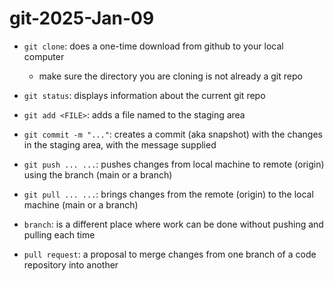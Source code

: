 
# git-2025-Jan-09

- `git clone`: does a one-time download from github to your local computer
    - make sure the directory you are cloning is not already a git repo

- `git status`: displays information about the current git repo

- `git add <FILE>`: adds a file named <FILE> to the staging area
- `git commit -m "..."`: creates a commit (aka snapshot) with the changes in the staging area, with the message supplied

- `git push ... ...`: pushes changes from local machine to remote (origin) using the branch (main or a branch)
- `git pull ... ...`: brings changes from the remote (origin) to the local machine (main or a branch)

- `branch`: is a different place where work can be done without pushing and pulling each time
- `pull request`: a proposal to merge changes from one branch of a code repository into another